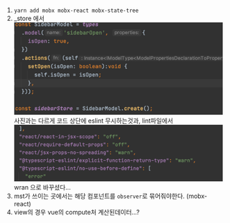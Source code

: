 1. `yarn add mobx mobx-react mobx-state-tree`
2. _store 에서 ![img.png](img/img.png) 사진과는 다르게 코드 상단에 eslint 무시하는것과, lint파일에서 ![img.png](img/img2.png) wran 으로 바꾸셨다...
3. mst가 쓰이는 곳에서는 해당 컴포넌트를 `observer`로 묶어줘야한다. (mobx-react)
4. view의 경우 vue의 compute처 계산된데이터...?
